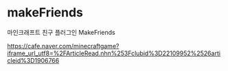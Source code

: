 # makeFriends

마인크래프트 친구 플러그인 MakeFriends


https://cafe.naver.com/minecraftgame?iframe_url_utf8=%2FArticleRead.nhn%253Fclubid%3D22109952%2526articleid%3D1906766
